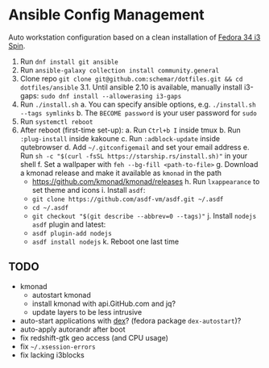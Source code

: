 # Ansible Config Management

Auto workstation configuration based on a clean installation of [Fedora 34 i3 Spin](https://spins.fedoraproject.org/en/i3/).

1. Run `dnf install git ansible`
2. Run `ansible-galaxy collection install community.general`
3. Clone repo `git clone git@github.com:schemar/dotfiles.git && cd dotfiles/ansible`
3.1. Until ansible 2.10 is available, manually install i3-gaps: `sudo dnf install --allowerasing i3-gaps`
4. Run `./install.sh`
  a. You can specify ansible options, e.g. `./install.sh --tags symlinks`
  b. The `BECOME password` is your user password for `sudo`
5. Run `systemctl reboot`
6. After reboot (first-time set-up):
  a. Run `Ctrl+b I` inside tmux
  b. Run `:plug-install` inside kakoune
  c. Run `:adblock-update` inside qutebrowser
  d. Add `~/.gitconfigemail` and set your email address
  e. Run `sh -c "$(curl -fsSL https://starship.rs/install.sh)"` in your shell
  f. Set a wallpaper with `feh --bg-fill <path-to-file>`
  g. Download a kmonad release and make it available as `kmonad` in the path
    - https://github.com/kmonad/kmonad/releases
  h. Run `lxappearance` to set theme and icons
  i. Install `asdf`:
    - `git clone https://github.com/asdf-vm/asdf.git ~/.asdf`
    - `cd ~/.asdf`
    - `git checkout "$(git describe --abbrev=0 --tags)"`
  j. Install `nodejs` `asdf` plugin and latest:
    - `asdf plugin-add nodejs`
    - `asdf install nodejs`
  k. Reboot one last time

## TODO
- kmonad
  - autostart kmonad 
  - install kmonad with api.GitHub.com and jq?
  - update layers to be less intrusive
- auto-start applications with [dex](https://github.com/jceb/dex)? (fedora package `dex-autostart`)?
- auto-apply autorandr after boot
- fix redshift-gtk geo access (and CPU usage)
- fix `~/.xsession-errors`
- fix lacking i3blocks
